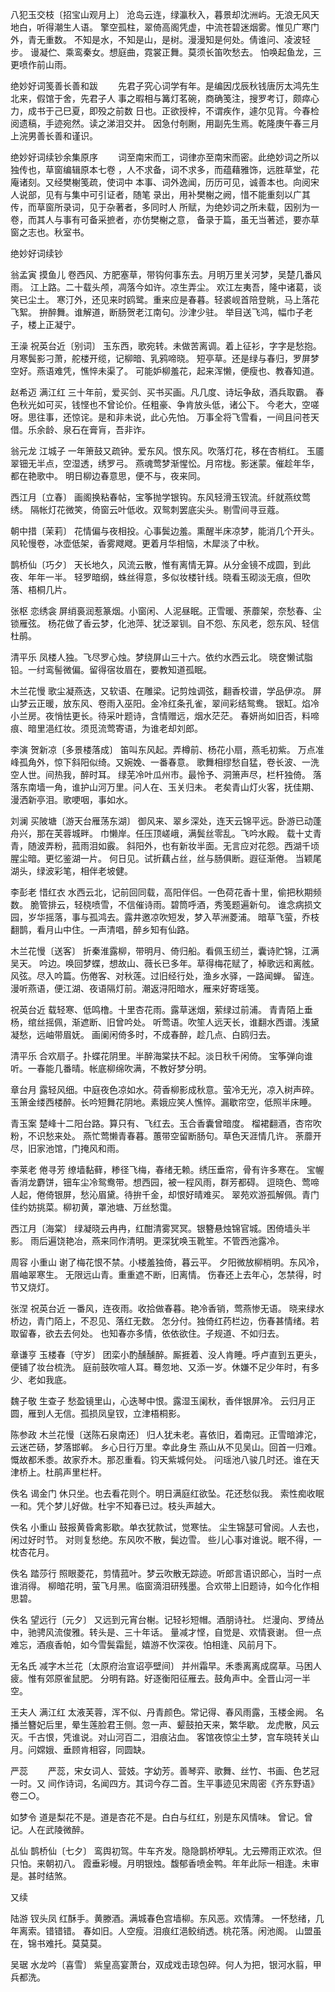 <!-- { "loadSidebar": true } -->
八犯玉交枝〔招宝山观月上〕
沧岛云连，绿瀛秋入，暮景却沈洲屿。无浪无风天地白，听得潮生人语。
擎空孤柱，翠倚高阁凭虚，中流苍碧迷烟雾。惟见广寒门外，青无重数。
不知是水，不知是山，是树。漫漫知是何处。倩谁问、凌波轻步。
谩凝伫、乘鸾秦女。想庭曲，霓裳正舞。莫须长笛吹愁去。
怕唤起鱼龙，三更喷作前山雨。

绝妙好词笺善长善和跋
　　先君子究心词学有年。是编因戊辰秋钱唐厉太鸿先生北来，假馆于舍，先君子人
事之暇相与篝灯茗碗，商确笺注，搜罗考订，颇瘁心力，成书于己巳夏，即殁之前数
日也。正欲授梓，不谓疾作，遽尔见背。今春检阅遗稿，手迹宛然。读之涕泪交并。
因急付剞劂，用副先生焉。乾隆庚午春三月上浣男善长善和谨识。

绝妙好词续钞余集原序
　　词至南宋而工，词律亦至南宋而密。此绝妙词之所以独传也，草窗编辑原本七卷
，人不求备，词不求多，而蕴藉雅饰，远胜草堂，花庵诸刻。又经樊榭笺疏，使词中
本事、词外逸闻，历历可见，诚善本也。向阅宋人说部，见有与集中可引证者，随笔
录出，用补樊榭之阙，惜不能重刻以广其传，而草窗所录词，见于杂著者，多同时人
所赋，为绝妙词之所未载，因别为一卷，而其人与事有可备采摭者，亦仿樊榭之意，
备录于篇，虽无当著述，要亦草窗之志也。秋室书。

绝妙好词续钞

翁孟寅
摸鱼儿
卷西风、方肥塞草，带钩何事东去。月明万里关河梦，吴楚几番风雨。
江上路。二十载头颅，凋落今如许。凉生弄尘。
欢江左夷吾，隆中诸葛，谈笑已尘土。
寒汀外，还见来时鸥鹭。重来应是春暮。轻裘岘首陪登眺，马上落花飞絮。
拚醉舞。谁解道，断肠贺老江南句。沙津少驻。
举目送飞鸿，幅巾子老子，楼上正凝宁。

王澡
祝英台近〔别词〕
玉东西，歌宛转。未做苦离调。着上征衫，字字是愁抱。
月寒鬓影刁萧，舵楼开缆，记柳暗、乳鸦啼晓。
短亭草。还是绿与春归，罗屏梦空好。燕语难凭，憔悴未渠了。
可能妒柳羞花，起来浑懒，便瘦也、教春知道。

赵希迈
满江红
三十年前，爱买剑、买书买画。凡几度、诗坛争敌，酒兵取霸。
春色秋光如可买，钱悭也不曾论价。任粗豪、争肯放头低，诸公下。
今老大，空嗟呀。思往事，还惊诧。是和非未说，此心先怕。
万事全将飞雪看，一间且问苍天借。乐余龄、泉石在膏肓，吾非诈。

翁元龙
江城子
一年箫鼓又疏钟。爱东风。恨东风。吹落灯花，移在杏梢红。
玉靥翠钿无半点，空湿透，绣罗弓。
燕魂莺梦渐惺忪。月帘栊。影迷蒙。催趁年华，都在艳歌中。
明日柳边春意思，便不与，夜来同。

西江月〔立春〕
画阁换粘春帖，宝筝抛学银钩。东风轻滑玉钗流。纤就燕纹莺绣。
隔帐灯花微笑，倚窗云叶低收。双鸳刺罢底尖头。剔雪间寻豆蔻。

朝中措〔茉莉〕
花情偏与夜相投。心事鬓边羞。熏醒半床凉梦，能消几个开头。
风轮慢卷，冰壶低架，香雾飕飕。更着月华相恼，木犀淡了中秋。

鹊桥仙〔巧夕〕
天长地久，风流云散，惟有离情无算。从分金镜不成圆，到此夜、年年一半。
轻罗暗纲，蛛丝得意，多似妆楼针线。晓看玉砌淡无痕，但吹落、梧桐几片。

张枢
恋绣衾
屏绡裛润惹篆烟。小窗闲、人泥昼眠。正雪暖、荼蘼架，奈愁春、尘锁雁弦。
杨花做了香云梦，化池萍、犹泛翠钏。自不怨、东风老，怨东风、轻信杜鹃。

清平乐
凤楼人独。飞尽罗心烛。梦绕屏山三十六。依约水西云北。
晓奁懒试脂铅。一纣鸾髻微偏。留得宿妆眉在，要教知道孤眠。

木兰花慢
歌尘凝燕迭，又软语、在雕梁。记剪烛调弦，翻香校谱，学品伊凉。
屏山梦云正暖，放东风、卷雨入巫阳。金冷红条孔雀，翠间彩结鸳鸯。
银缸。焰冷小兰房。夜悄怯更长。待采叶题诗，含情赠远，烟水茫茫。
春妍尚如旧否，料啼痕、暗里浥红妆。须觅流莺寄语，为谁老却刘郎。

李演
贺新凉〔多景楼落成〕
笛叫东风起。弄樽前、杨花小扇，燕毛初紫。
万点准峰孤角外，惊下斜阳似绮。又婉娩、一番春意。
歌舞相缪愁自猛，卷长波、一洗空人世。间热我，醉时耳。
绿芜冷叶瓜州市。最怜予、洞箫声尽，栏杆独倚。
落落东南墙一角，谁护山河万里。问人在、玉关归未。
老矣青山灯火客，抚佳期、漫洒新亭泪。歌哽咽，事如水。

刘澜
买陂塘〔游天台雁荡东湖〕
御风来、翠乡深处，连天云锦平远。卧游已动蓬舟兴，那在芙蓉城畔。
巾懒岸。任压顶嵯峨，满鬓丝零乱。飞吟水殿。
载十丈青青，随波弄粉，菰雨泪如霰。
斜阳外，也有新妆半面。无言应对花怨。西湖千顷腥尘暗。更忆鉴湖一片。
何日见。试折藕占丝，丝与肠俱断。遐征渐倦。
当颖尾湖头，绿波彩笔，相伴老坡健。

李彭老
惜红衣
水西云北，记前回同载，高阳伴侣。一色荷花香十里，偷把秋期频数。
脆管排云，轻桡喷雪，不信催诗雨。碧筒呼酒，秀笺题遍新句。
谁念病损文园，岁华摇落，事与孤鸿去。露井邀凉吹短发，梦入苹洲菱浦。
暗草飞萤，乔枝翻鹊，看月山中住。一声清唱，醉乡知有仙路。

木兰花慢〔送客〕
折秦淮露柳，带明月、倚归船。看佩玉纫兰，囊诗贮锦，江满吴天。
吟边。唤回梦蝶，想故山、薇长已多年。草得梅花赋了，棹歌远和离舷。
风弦。尽入吟篇。伤倦客、对秋莲。过旧经行处，渔乡水驿，一路闻蝉。
留连。漫听燕语，便江湖、夜语隔灯前。潮返浔阳暗水，雁来好寄瑶笺。

祝英台近
载轻寒、低鸣橹。十里杏花雨。露草迷烟，萦绿过前浦。
青青陌上垂杨，绾丝摇佩，渐遮断、旧曾吟处。
听莺语。吹笙人远天长，谁翻水西谱。浅黛凝愁，远岫带眉妩。
画阑闲倚多时，不成春醉，趁几点、白鸥归去。

清平乐
合欢扇子。扑蝶花阴里。半醉海棠扶不起。淡日秋千闲倚。
宝筝弹向谁听。一春能几番晴。帐底柳绵吹满，不教好梦分明。

章台月
露轻风细。中庭夜色凉如水。荷香柳影成秋意。萤冷无光，凉入树声碎。
玉箫金缕西楼醉。长吟短舞花阴地。素娥应笑人憔悴。漏歇帘空，低照半床睡。

青玉案
楚峰十二阳台路。算只有、飞红去。玉合香囊曾暗度。
榴裙翻酒，杏帘吹粉，不识愁来处。
燕忙莺懒青春暮。蕙带空留断肠句。草色天涯情几许。
荼蘼开尽，旧家池馆，门掩风和雨。

李莱老
倦寻芳
缭墙黏藓，糁径飞梅，春绪无赖。绣压垂帘，骨有许多寒在。
宝幄香消龙麝饼，钿车尘冷鸳鸯带。想西园，被一程风雨，群芳都碍。
逗晓色、莺啼人起，倦倚银屏，愁沁眉黛。待拚千金，却恨好晴难买。
翠苑欢游孤解佩。青门佳约妨挑菜。柳初黄，罩池塘、万丝愁霭。

西江月〔海棠〕
绿凝晓云冉冉，红酣清雾冥冥。银簪悬烛锦官城。困倚墙头半影。
雨后遍饶艳冶，燕来同作清明。更深犹唤玉靴笙。不管西池露冷。

周容
小重山
谢了梅花恨不禁。小楼羞独倚，暮云平。
夕阳微放柳梢明。东风冷，眉岫翠寒生。
无限远山青。重重遮不断，旧离情。
伤春还上去年心，怎禁得，时节又烧灯。

张涅
祝英台近
一番风，连夜雨。收拾做春暮。艳冷香销，莺燕惨无语。
晓来绿水桥边，青门陌上，不忍见、落红无数。
怎分付。独倚红药栏边，伤春甚情绪。若取留春，欲去去何处。
也知春亦多情，依依欲住。子规道、不如归去。

章谦亨
玉楼春〔守岁〕
团栾小酌醺醺醉。厮捱着、没人肯睡。呼卢直到五更头，便铺了妆台梳洗。
庭前鼓吹喧人耳。蓦忽地、又添一岁。休嫌不足少年时，有多少、老如我底。

魏子敬
生查子
愁盈镜里山，心迭琴中恨。露湿玉阑秋，香伴银屏冷。
云归月正圆，雁到人无信。孤损凤皇钗，立津梧桐影。

陈参政
木兰花慢〔送陈石泉南还〕
归人犹未老。喜依旧，着南冠。正雪暗滹沱，云迷芒砀，梦落邯郸。
乡心日行万里。幸此身生 燕山从不见吴山。回首一归难。
慨故都禾黍。故家乔木。那忍重看。钧天紫城何处。
问瑶池八骏几时还。谁在天津桥上。杜鹃声里栏杆。

佚名
谒金门
休只坐。也去看花则个。明日满庭红欲坠。花还愁似我。
索性痴收眠一和。凭个梦儿好做。杜宇不知春已过。枝头声越大。

佚名
小重山
鼓报黄昏禽影歇。单衣犹款试，觉寒怯。
尘生锦瑟可曾阅。人去也，闲过好时节。
对则复愁绝。东风吹不散，鬓边雪。
些儿心事对谁说。眠不得，一枕杏花月。

佚名
踏莎行
照眼菱花，剪情菰叶。梦云吹散无踪迹。听郎言语识郎心，当时一点谁消得。
柳暗花明，萤飞月黑。临窗滴泪研残墨。合欢带上旧题诗，如今化作相思碧。

佚名
望远行〔元夕〕
又远到元宵台榭。记轻衫短帽。酒朋诗社。
烂漫向、罗绮丛中，驰骋风流俊雅。转头是、三十年话。
量减才悭，自觉是、欢情衰谢。
但一点难忘，酒痕香帕，如今雪鬓霜髭，嬉游不忺深夜。怕相逢、风前月下。

无名氏
减字木兰花〔太原府治宣诏亭壁间〕
并州霜早。禾黍离离成腐草。马困人疲。惟有郊原雀鼠肥。
分明有路。好逐衡阳征雁去。鼓角声中。全晋山河一半空。

王夫人
满江红
太液芙蓉，浑不似、丹青颜色。常记得、春风雨露，玉楼金阙。
名播兰簪妃后里，晕生莲脸君王侧。忽一声、颦鼓拍天来，繁华歇。
龙虎散，风云灭。千古恨，凭谁说。对山河百二，泪痕沾血。
客馆夜惊尘土梦，宫车晓转关山月。问嫦娥、垂顾肯相容，同圆缺。

严蕊
　　严蕊，宋女词人、营妓。字幼芳。善琴弈、歌舞、丝竹、书画、色艺冠一时。又
间作诗词，名闻四方。其词今存二首。生平事迹见宋周密《齐东野语》卷二○。

如梦令
道是梨花不是。道是杏花不是。白白与红红，别是东风情味。
曾记。曾记。人在武陵微醉。

乩仙
鹊桥仙〔七夕〕
鸾舆初驾。牛车齐发。隐隐鹊桥咿轧。尢云殢雨正欢浓。但只怕。来朝初八。
霞垂彩幔。月明银烛。馥郁香喷金鸭。年年此际一相逢。未审是。甚时结煞。

又续

陆游
钗头凤
红酥手。黄滕酒。满城春色宫墙柳。东风恶。欢情薄。
一怀愁绪，几年离索。错错错。
春如旧。人空瘦。泪痕红浥鲛绡透。桃花落。闲池阁。
山盟虽在，锦书难托。莫莫莫。

吴琚
水龙吟〔喜雪〕
紫皇高宴萧台，双成戏击琼包碎。何人为把，银河水翦，甲兵都洗。
